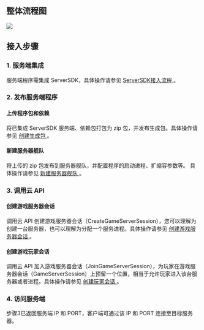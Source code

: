 ## 整体流程图
![](https://main.qcloudimg.com/raw/2831914799a63fa8080a81089f993fa4.png)


## 接入步骤

### 1. 服务端集成 
服务端程序需集成 ServerSDK，具体操作请参见 [ServerSDK接入流程 ]()。


### 2. 发布服务端程序

#### 上传程序包和依赖 
将已集成 ServerSDK 服务端、依赖包打包为 zip 包，并发布生成包。具体操作请参见 [创建生成包 ](https://cloud.tencent.com/document/product/1165/41030) 。


#### 新建服务器舰队 
将上传的 zip 包发布到服务器舰队，并配置程序的启动进程、扩缩容参数等。 具体操作请参见 [新建服务器舰队 ](https://cloud.tencent.com/document/product/1165/41028)。   


### 3. 调用云 API

#### 创建游戏服务器会话 
调用云 API 创建游戏服务器会话（CreateGameServerSession），您可以理解为创建一台服务器，也可以理解为分配一个服务进程。具体操作请参见 [创建游戏服务器会话 ](https://tcloud-dev.oa.com/document/product/1139/37508)。  
 

#### 创建游戏玩家会话
调用云 API 加入游戏服务器会话（JoinGameServerSession），为玩家在游戏服务器会话（GameServerSession）上预留一个位置，相当于允许玩家进入该台服务器或者进程。具体操作请参见 [创建玩家会话 ](https://tcloud-dev.oa.com/document/product/1139/37506)。




### 4. 访问服务端
步骤3已返回服务端 IP 和 PORT，客户端可通过该 IP 和 PORT 连接至目标服务器。
